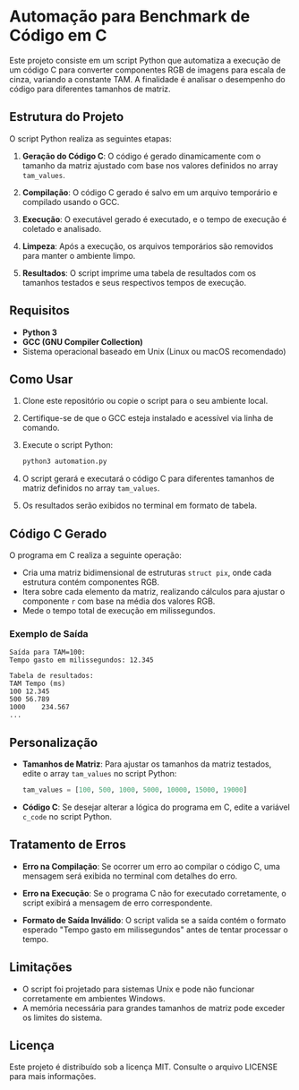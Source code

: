 # Automação para Benchmark de Código em C

Este projeto consiste em um script Python que automatiza a execução de um código C para converter componentes RGB de imagens para escala de cinza, variando a constante TAM. A finalidade é analisar o desempenho do código para diferentes tamanhos de matriz.

## Estrutura do Projeto

O script Python realiza as seguintes etapas:

1. **Geração do Código C**:
   O código é gerado dinamicamente com o tamanho da matriz ajustado com base nos valores definidos no array `tam_values`.

2. **Compilação**:
   O código C gerado é salvo em um arquivo temporário e compilado usando o GCC.

3. **Execução**:
   O executável gerado é executado, e o tempo de execução é coletado e analisado.

4. **Limpeza**:
   Após a execução, os arquivos temporários são removidos para manter o ambiente limpo.

5. **Resultados**:
   O script imprime uma tabela de resultados com os tamanhos testados e seus respectivos tempos de execução.

## Requisitos

- **Python 3**
- **GCC (GNU Compiler Collection)**
- Sistema operacional baseado em Unix (Linux ou macOS recomendado)

## Como Usar

1. Clone este repositório ou copie o script para o seu ambiente local.
2. Certifique-se de que o GCC esteja instalado e acessível via linha de comando.
3. Execute o script Python:

   ```bash
   python3 automation.py
   ```

4. O script gerará e executará o código C para diferentes tamanhos de matriz definidos no array `tam_values`.
5. Os resultados serão exibidos no terminal em formato de tabela.

## Código C Gerado

O programa em C realiza a seguinte operação:

- Cria uma matriz bidimensional de estruturas `struct pix`, onde cada estrutura contém componentes RGB.
- Itera sobre cada elemento da matriz, realizando cálculos para ajustar o componente `r` com base na média dos valores RGB.
- Mede o tempo total de execução em milissegundos.

### Exemplo de Saída

```plaintext
Saída para TAM=100:
Tempo gasto em milissegundos: 12.345

Tabela de resultados:
TAM	Tempo (ms)
100	12.345
500	56.789
1000	234.567
...
```

## Personalização

- **Tamanhos de Matriz**:
  Para ajustar os tamanhos da matriz testados, edite o array `tam_values` no script Python:
  
  ```python
  tam_values = [100, 500, 1000, 5000, 10000, 15000, 19000]
  ```

- **Código C**:
  Se desejar alterar a lógica do programa em C, edite a variável `c_code` no script Python.

## Tratamento de Erros

- **Erro na Compilação**:
  Se ocorrer um erro ao compilar o código C, uma mensagem será exibida no terminal com detalhes do erro.

- **Erro na Execução**:
  Se o programa C não for executado corretamente, o script exibirá a mensagem de erro correspondente.

- **Formato de Saída Inválido**:
  O script valida se a saída contém o formato esperado "Tempo gasto em milissegundos" antes de tentar processar o tempo.

## Limitações

- O script foi projetado para sistemas Unix e pode não funcionar corretamente em ambientes Windows.
- A memória necessária para grandes tamanhos de matriz pode exceder os limites do sistema.

## Licença

Este projeto é distribuído sob a licença MIT. Consulte o arquivo LICENSE para mais informações.

